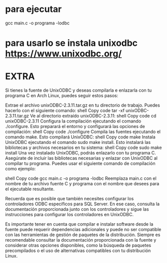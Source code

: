 # para ejecutar 
gcc main.c -o programa -lodbc


# para usarlo se instala unixodbc https://www.unixodbc.org/ 
# EXTRA 
Si tienes la fuente de UnixODBC y deseas compilarla e enlazarla con tu programa C en Arch Linux, puedes seguir estos pasos:

Extrae el archivo unixODBC-2.3.11.tar.gz en tu directorio de trabajo. Puedes hacerlo con el siguiente comando:
shell
Copy code
tar -xf unixODBC-2.3.11.tar.gz
Ve al directorio extraído unixODBC-2.3.11:
shell
Copy code
cd unixODBC-2.3.11
Configura la compilación ejecutando el comando ./configure. Esto preparará el entorno y configurará las opciones de compilación:
shell
Copy code
./configure
Compila las fuentes ejecutando el comando make. Esto compilará UnixODBC:
shell
Copy code
make
Instala UnixODBC ejecutando el comando sudo make install. Esto instalará las bibliotecas y archivos necesarios en tu sistema:
shell
Copy code
sudo make install
Una vez instalado UnixODBC, podrás enlazarlo con tu programa C. Asegúrate de incluir las bibliotecas necesarias y enlazar con UnixODBC al compilar tu programa. Puedes usar el siguiente comando de compilación como ejemplo:

shell
Copy code
gcc main.c -o programa -lodbc
Reemplaza main.c con el nombre de tu archivo fuente C y programa con el nombre que desees para el ejecutable resultante.

Recuerda que es posible que también necesites configurar los controladores ODBC específicos para SQL Server. En ese caso, consulta la documentación proporcionada junto con los controladores y sigue las instrucciones para configurar los controladores en UnixODBC.

Es importante tener en cuenta que compilar e instalar software desde la fuente puede requerir dependencias adicionales y puede no ser compatible con las herramientas de gestión de paquetes de la distribución. Siempre es recomendable consultar la documentación proporcionada con la fuente y considerar otras opciones disponibles, como la búsqueda de paquetes precompilados o el uso de alternativas compatibles con tu distribución Linux.




